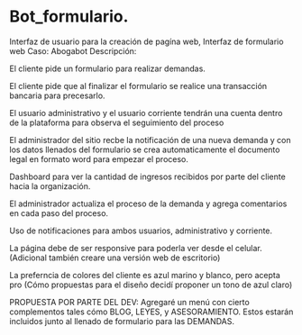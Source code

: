 # Bot_formulario.
Interfaz de usuario para la creación de pagína web,
Interfaz de formulario web Caso: Abogabot Descripción:

El cliente pide un formulario para realizar demandas.

El cliente pide que al finalizar el formulario se realice una transacción bancaria para precesarlo.

El usuario administrativo y el usuario corriente tendrán una cuenta dentro de la plataforma para observa el seguimiento del proceso

El administrador del sitio recbe la notificación de una nueva demanda y con los datos llenados del formulario se crea automaticamente el documento legal en formato word para empezar el proceso.

Dashboard para ver la cantidad de ingresos recibidos por parte del cliente hacia la organización.

El administrador actualiza el proceso de la demanda y agrega comentarios en cada paso del proceso.

Uso de notificaciones para ambos usuarios, administrativo y corriente.

La página debe de ser responsive para poderla ver desde el celular. (Adicional también creare una versión web de escritorio)

La preferncia de colores del cliente es azul marino y blanco, pero acepta pro (Cómo propuestas para el diseño decidí proponer un tono de azul claro)

PROPUESTA POR PARTE DEL DEV: Agregaré un menú con cierto complementos tales cómo BLOG, LEYES, y ASESORAMIENTO. Estos estarán incluidos junto al llenado de formulario para las DEMANDAS.
